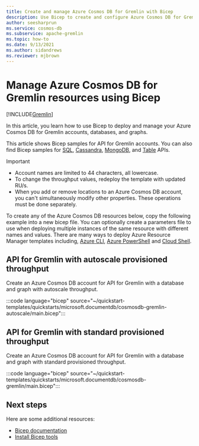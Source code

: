 ```yaml
---
title: Create and manage Azure Cosmos DB for Gremlin with Bicep
description: Use Bicep to create and configure Azure Cosmos DB for Gremlin. 
author: seesharprun
ms.service: cosmos-db
ms.subservice: apache-gremlin
ms.topic: how-to
ms.date: 9/13/2021
ms.author: sidandrews
ms.reviewer: mjbrown
---
```


# Manage Azure Cosmos DB for Gremlin resources using Bicep

[!INCLUDE[Gremlin](../includes/appliesto-gremlin.md)]

In this article, you learn how to use Bicep to deploy and manage your Azure Cosmos DB for Gremlin accounts, databases, and graphs.

This article shows Bicep samples for API for Gremlin accounts. You can also find Bicep samples for [SQL](../sql/manage-with-bicep.md), [Cassandra](../cassandra/manage-with-bicep.md), [MongoDB](../mongodb/manage-with-bicep.md), and [Table](../table/manage-with-bicep.md) APIs.

> [!IMPORTANT]
>
> * Account names are limited to 44 characters, all lowercase.
> * To change the throughput values, redeploy the template with updated RU/s.
> * When you add or remove locations to an Azure Cosmos DB account, you can't simultaneously modify other properties. These operations must be done separately.

To create any of the Azure Cosmos DB resources below, copy the following example into a new bicep file. You can optionally create a parameters file to use when deploying multiple instances of the same resource with different names and values. There are many ways to deploy Azure Resource Manager templates including, [Azure CLI](../../azure-resource-manager/bicep/deploy-cli.md), [Azure PowerShell](../../azure-resource-manager/bicep/deploy-powershell.md) and [Cloud Shell](../../azure-resource-manager/bicep/deploy-cloud-shell.md).

<a id="create-autoscale"></a>

## API for Gremlin with autoscale provisioned throughput

Create an Azure Cosmos DB account for API for Gremlin with a database and graph with autoscale throughput.

:::code language="bicep" source="~/quickstart-templates/quickstarts/microsoft.documentdb/cosmosdb-gremlin-autoscale/main.bicep":::

<a id="create-manual"></a>

## API for Gremlin with standard provisioned throughput

Create an Azure Cosmos DB account for API for Gremlin with a database and graph with standard provisioned throughput.

:::code language="bicep" source="~/quickstart-templates/quickstarts/microsoft.documentdb/cosmosdb-gremlin/main.bicep":::

## Next steps

Here are some additional resources:

* [Bicep documentation](../../azure-resource-manager/bicep/index.yml)
* [Install Bicep tools](../../azure-resource-manager/bicep/install.md)
